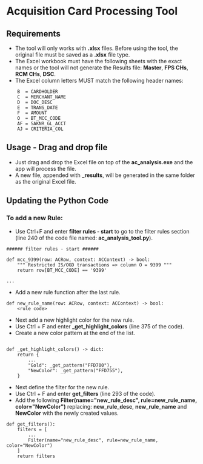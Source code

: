 # Acquisition Card Processing Tool

## Requirements
- The tool will only works with **.xlsx** files. Before using the tool, the original file must be saved as a **.xlsx** file type.
- The Excel workbook must have the following sheets with the exact names or the tool will not generate the Results file: **Master**, **FPS CHs**, **RCM CHs**, **DSC**. 
- The Excel column letters MUST match the following header names: 

```
    B  = CARDHOLDER
    C  = MERCHANT_NAME
    D  = DOC_DESC
    E  = TRANS_DATE
    F  = AMOUNT
    O  = BT_MCC_CODE
    AF = SAKNR_GL_ACCT
    AJ = CRITERIA_COL
```

## Usage - Drag and drop file
- Just drag and drop the Excel file on top of the **ac_analysis.exe** and the app will process the file.
- A new file, appended with **_results**, will be generated in the same folder as the original Excel file.

## Updating the Python Code
### To add a new Rule:
- Use Ctrl+F and enter **filter rules - start** to go to the filter rules section (line 240 of the code file named: **ac_analysis_tool.py**).
``` 
###### filter rules - start ######

def mcc_9399(row: ACRow, context: ACContext) -> bool:
    """ Restricted IS/OGD transactions => column O = 9399 """
    return row[BT_MCC_CODE] == '9399'

...
``` 
- Add a new rule function after the last rule.
```
def new_rule_name(row: ACRow, context: ACContext) -> bool:
    <rule code>

```
- Next add a new highlight color for the new rule.
- Use Ctrl + F and enter **_get_highlight_colors** (line 375 of the code).
- Create a new color pattern at the end of the list.
``` 

def _get_highlight_colors() -> dict:
    return {
        ...
        "Gold": _get_pattern("FFD700"),
        "NewColor": _get_pattern("FFD755"),
    }

```
- Next define the filter for the new rule.
- Use Ctrl + F and enter **get_filters**  (line 293 of the code).
- Add the following **Filter(name="new_rule_desc", rule=new_rule_name, color="NewColor")** replacing: **new_rule_desc**, **new_rule_name** and **NewColor** with the newly created values.

```
def get_filters():
    filters = [
        ...
        Filter(name="new_rule_desc", rule=new_rule_name, color="NewColor")
    ]
    return filters
```
